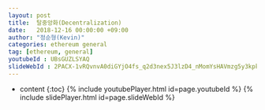 ```yaml
---
layout: post
title:  탈중앙화(Decentralization)
date:   2018-12-16 00:00:00 +09:00
author: "정순형(Kevin)"
categories: ethereum general
tag: [ethereum, general]
youtubeId : UBsGUZLSYAQ
slideWebId : 2PACX-1vRQvnvA0diGYjO4fs_q2d3nex5J3lzD4_nMomYsHAVmzg5y3kpkBv144YUkIWpZXs4dWnv8xQjlLJK2
---
```

* content
{:toc}
{% include youtubePlayer.html id=page.youtubeId %}
{% include slidePlayer.html id=page.slideWebId %}
